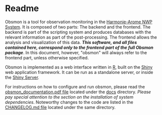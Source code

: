 # Readme
Obsmon is a tool for observation monitoring in the [Harmonie-Arome NWP
System](http://hirlam.org/). It is composed of two parts: The backend
and the frontend. The backend is part of the scripting system and produces
databases with the relevant information as part of the post-processing.
The frontend allows the analysis and visualization of this data. ***This
software, and all files contained here, correspond only to the frontend
part of the full Obsmon package***. In this document, however, "obsmon"
will always refer to the frontend part, unless otherwise specified.

Obsmon is implemented as a web interface written in
[R](https://www.r-project.org/), built on the
[Shiny](https://shiny.rstudio.com/) web application framework.
It can be run as a standalone server, or inside the [Shiny
Server](https://www.rstudio.com/products/shiny/shiny-server/).

For instructions on how to configure and run obsmon, please read the
[obsmon_documentation.pdf file](./docs/obsmon_documentation.pdf) located
under the [docs](./docs) directory. *Please pay special attention to the section
on the installation of system dependencies*. Noteworthy changes to the
code are listed in the [CHANGELOG.md file](./docs/CHANGELOG.md) located
under the same directory.

